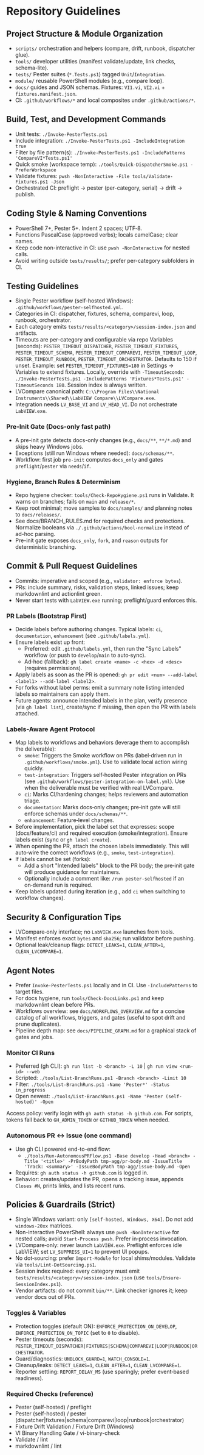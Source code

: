 # Repository Guidelines

## Project Structure & Module Organization

- `scripts/` orchestration and helpers (compare, drift, runbook, dispatcher glue).
- `tools/` developer utilities (manifest validate/update, link checks, schema-lite).
- `tests/` Pester suites (`*.Tests.ps1`) tagged `Unit`/`Integration`.
- `module/` reusable PowerShell modules (e.g., compare loop).
- `docs/` guides and JSON schemas. Fixtures: `VI1.vi`, `VI2.vi` + `fixtures.manifest.json`.
- CI: `.github/workflows/*` and local composites under `.github/actions/*`.

## Build, Test, and Development Commands

- Unit tests: `./Invoke-PesterTests.ps1`
- Include integration: `./Invoke-PesterTests.ps1 -IncludeIntegration true`
- Filter by file pattern(s): `./Invoke-PesterTests.ps1 -IncludePatterns 'CompareVI*Tests.ps1'`
- Quick smoke (workspace temp): `./tools/Quick-DispatcherSmoke.ps1 -PreferWorkspace`
- Validate fixtures: `pwsh -NonInteractive -File tools/Validate-Fixtures.ps1 -Json`
- Orchestrated CI: preflight → pester (per-category, serial) → drift → publish.

## Coding Style & Naming Conventions

- PowerShell 7+, Pester 5+. Indent 2 spaces; UTF‑8.
- Functions PascalCase (approved verbs); locals camelCase; clear names.
- Keep code non-interactive in CI: use `pwsh -NonInteractive` for nested calls.
- Avoid writing outside `tests/results/`; prefer per-category subfolders in CI.

## Testing Guidelines

- Single Pester workflow (self-hosted Windows): `.github/workflows/pester-selfhosted.yml`.
- Categories in CI: dispatcher, fixtures, schema, comparevi, loop, runbook, orchestrator.
- Each category emits `tests/results/<category>/session-index.json` and artifacts.
- Timeouts are per-category and configurable via repo Variables (seconds):
  `PESTER_TIMEOUT_DISPATCHER`, `PESTER_TIMEOUT_FIXTURES`, `PESTER_TIMEOUT_SCHEMA`,
  `PESTER_TIMEOUT_COMPAREVI`, `PESTER_TIMEOUT_LOOP`, `PESTER_TIMEOUT_RUNBOOK`,
  `PESTER_TIMEOUT_ORCHESTRATOR`. Defaults to 150 if unset.
  Example: set `PESTER_TIMEOUT_FIXTURES=180` in Settings → Variables to extend fixtures.
  Locally, override with `-TimeoutSeconds`:
  `./Invoke-PesterTests.ps1 -IncludePatterns 'Fixtures*Tests.ps1' -TimeoutSeconds 180`.
  Session index is always written.
- LVCompare canonical path: `C:\\Program Files\\National Instruments\\Shared\\LabVIEW Compare\\LVCompare.exe`.
- Integration needs `LV_BASE_VI` and `LV_HEAD_VI`. Do not orchestrate `LabVIEW.exe`.

### Pre-Init Gate (Docs-only fast path)

- A pre-init gate detects docs-only changes (e.g., `docs/**`, `**/*.md`) and skips heavy Windows jobs.
- Exceptions (still run Windows where needed): `docs/schemas/**`.
- Workflow: first job `pre-init` computes `docs_only` and gates `preflight`/`pester` via `needs`/`if`.

### Hygiene, Branch Rules & Determinism

- Repo hygiene checker: `tools/Check-RepoHygiene.ps1` runs in Validate. It warns on branches; fails on `main` and `release/*`.
- Keep root minimal; move samples to `docs/samples/` and planning notes to `docs/releases/`.
- See docs/BRANCH_RULES.md for required checks and protections. Normalize booleans via `./.github/actions/bool-normalize` instead of ad-hoc parsing.
- Pre-init gate exposes `docs_only`, `fork`, and `reason` outputs for deterministic branching.

## Commit & Pull Request Guidelines

- Commits: imperative and scoped (e.g., `validator: enforce bytes`).
- PRs: include summary, risks, validation steps, linked issues; keep markdownlint and actionlint green.
- Never start tests with `LabVIEW.exe` running; preflight/guard enforces this.

### PR Labels (Bootstrap First)

- Decide labels before authoring changes. Typical labels: `ci`, `documentation`, `enhancement` (see `.github/labels.yml`).
- Ensure labels exist up front:
  - Preferred: edit `.github/labels.yml`, then run the "Sync Labels" workflow (or push to `develop`/`main` to auto‑sync).
  - Ad‑hoc (fallback): `gh label create <name> -c <hex> -d <desc>` (requires permissions).
- Apply labels as soon as the PR is opened: `gh pr edit <num> --add-label <label1> --add-label <label2>`.
- For forks without label perms: emit a summary note listing intended labels so maintainers can apply them.
- Future agents: announce intended labels in the plan, verify presence (via `gh label list`), create/sync if missing, then open the PR with labels attached.

### Labels‑Aware Agent Protocol

- Map labels to workflows and behaviors (leverage them to accomplish the deliverable):
  - `smoke`: Triggers the Smoke workflow on PRs (label‑driven run in `.github/workflows/smoke.yml`). Use to validate local action wiring quickly.
  - `test-integration`: Triggers self‑hosted Pester integration on PRs (see `.github/workflows/pester-integration-on-label.yml`). Use when the deliverable must be verified with real LVCompare.
  - `ci`: Marks CI/hardening changes; helps reviewers and automation triage.
  - `documentation`: Marks docs‑only changes; pre‑init gate will still enforce schemas under `docs/schemas/**`.
  - `enhancement`: Feature‑level changes.
- Before implementation, pick the label set that expresses: scope (docs/feature/ci) and required execution (smoke/integration). Ensure labels exist (sync or `gh label create`).
- When opening the PR, attach the chosen labels immediately. This will auto‑wire the correct workflows (e.g., `smoke`, `test-integration`).
- If labels cannot be set (forks):
  - Add a short "Intended labels" block to the PR body; the pre‑init gate will produce guidance for maintainers.
  - Optionally include a comment like: `/run pester-selfhosted` if an on‑demand run is required.
- Keep labels updated during iteration (e.g., add `ci` when switching to workflow changes).

## Security & Configuration Tips

- LVCompare‑only interface; no `LabVIEW.exe` launches from tools.
- Manifest enforces exact `bytes` and `sha256`; run validator before pushing.
- Optional leak/cleanup flags: `DETECT_LEAKS=1`, `CLEAN_AFTER=1`, `CLEAN_LVCOMPARE=1`.

## Agent Notes

- Prefer `Invoke-PesterTests.ps1` locally and in CI. Use `-IncludePatterns` to target files.
- For docs hygiene, run `tools/Check-DocsLinks.ps1` and keep markdownlint clean before PRs.
- Workflows overview: see `docs/WORKFLOWS_OVERVIEW.md` for a concise catalog of all workflows, triggers, and gates (useful to spot drift and prune duplicates).
- Pipeline depth map: see `docs/PIPELINE_GRAPH.md` for a graphical stack of gates and jobs.


### Monitor CI Runs

- Preferred (gh CLI): `gh run list -b <branch> -L 10` | `gh run view <run-id> --web`
- Scripted: `./tools/List-BranchRuns.ps1 -Branch <branch> -Limit 10`
- Filter: `./tools/List-BranchRuns.ps1 -Name 'Pester*' -Status in_progress`
- Open newest: `./tools/List-BranchRuns.ps1 -Name 'Pester (self-hosted)' -Open`

Access policy: verify login with `gh auth status -h github.com`. For scripts, tokens fall back to `GH_ADMIN_TOKEN` or `GITHUB_TOKEN` when needed.



### Autonomous PR ↔ Issue (one command)

- Use gh CLI powered end-to-end flow:
  - `./tools/Run-AutonomousPRFlow.ps1 -Base develop -Head <branch> -Title '<title>' -PrBodyPath tmp-agg/pr-body.md -IssueTitle 'Track: <summary>' -IssueBodyPath tmp-agg/issue-body.md -Open`
- Requires: `gh auth status -h github.com` is logged in.
- Behavior: creates/updates the PR, opens a tracking issue, appends `Closes #N`, prints links, and lists recent runs.

## Policies & Guardrails (Strict)

- Single Windows variant: only `[self-hosted, Windows, X64]`. Do not add `windows-20xx` matrices.
- Non-interactive PowerShell: always use `pwsh -NonInteractive` for nested calls; avoid `Start-Process pwsh`. Prefer in‑process invocation.
- LVCompare‑only: never launch `LabVIEW.exe`. Preflight enforces idle LabVIEW; set `LV_SUPPRESS_UI=1` to prevent UI popups.
- No dot‑sourcing: prefer `Import-Module` for local shims/modules. Validate via `tools/Lint-DotSourcing.ps1`.
- Session index required: every category must emit `tests/results/<category>/session-index.json` (use `tools/Ensure-SessionIndex.ps1`).
- Vendor artifacts: do not commit `bin/**`. Link checker ignores it; keep vendor docs out of PRs.

### Toggles & Variables

- Protection toggles (default ON): `ENFORCE_PROTECTION_ON_DEVELOP`, `ENFORCE_PROTECTION_ON_TOPIC` (set to `0` to disable).
- Pester timeouts (seconds): `PESTER_TIMEOUT_DISPATCHER|FIXTURES|SCHEMA|COMPAREVI|LOOP|RUNBOOK|ORCHESTRATOR`.
- Guard/diagnostics: `UNBLOCK_GUARD=1`, `WATCH_CONSOLE=1`.
- Cleanup/leaks: `DETECT_LEAKS=1`, `CLEAN_AFTER=1`, `CLEAN_LVCOMPARE=1`.
- Reporter settling: `REPORT_DELAY_MS` (use sparingly; prefer event‑based readiness).

### Required Checks (reference)

- Pester (self-hosted) / preflight
- Pester (self-hosted) / pester (dispatcher|fixtures|schema|comparevi|loop|runbook|orchestrator)
- Fixture Drift Validation / Fixture Drift (Windows)
- VI Binary Handling Gate / vi-binary-check
- Validate / lint
- markdownlint / lint







